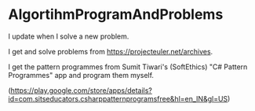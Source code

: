 # AlgortihmProgramAndProblems
I update when I solve a new problem.

I get and solve problems from https://projecteuler.net/archives.

I get the pattern programmes from Sumit Tiwari's (SoftEthics) "C# Pattern Programmes" app and program them myself.

(https://play.google.com/store/apps/details?id=com.sitseducators.csharppatternprogramsfree&hl=en_IN&gl=US)
